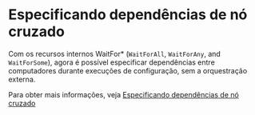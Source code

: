 # Especificando dependências de nó cruzado

Com os recursos internos WaitFor\* (`WaitForAll`, `WaitForAny`, and `WaitForSome`), agora é possível especificar dependências entre computadores durante execuções de configuração, sem a orquestração externa. 

Para obter mais informações, veja [Especificando dependências de nó cruzado](https://msdn.microsoft.com/powershell/dsc/crossnodedependencies)

<!--HONumber=Aug16_HO3-->


